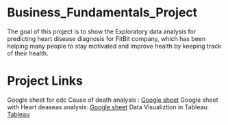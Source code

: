 # Business_Fundamentals_Project

The goal of this project is to show the Exploratory data analysis for predicting heart disease diagnosis for FitBit company, which has been helping many people to stay motivated and improve health by keeping track of their health.

# Project Links
Google sheet for cdc Cause of death analysis : [Google sheet](https://docs.google.com/spreadsheets/d/1Fl_E-MVb1w2oXqNS2n43CEdz1wIjpL9q/edit#gid=2084413243)
Google sheet with Heart deaseas analysis: [Google sheet](https://docs.google.com/spreadsheets/d/1SPy1N4zsQptRVGDSZzxm2OC1ryiJeskD9BrKpWwj6Cs/edit#gid=1602025307)
Data Visualiztion in Tableau: [Tableau](https://public.tableau.com/app/profile/pramila2473/viz/Heart_disease_Analysis/Dashboard4)

